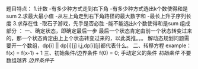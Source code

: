 题目特点：
    1.计数
        -有多少种方式走到右下角
        -有多少种方式选出k个数使得和是sum
    2.求最大最小值
        -从左上角走到右下角路径的最大数字和
        -最长上升子序列长度
    3.求存在性
        -取石子游戏，先手是否必胜
        -能不能选出k个数使得和是sum
组成部分 ：
    一、确定状态，即确定最后一步
        最后一个状态肯定由前一个状态转变过来的，那一个状态肯定由上上个状态转变过来的，以此类推。。。
        解动态规划问题需要开一个数组，dp[i] || dp[i][j] i,j,dp[i][j]都代表什么。
    二、转移方程
        example：
            f(x) = f(x-1) + 1 
    三、初始条件/边界条件
        f(0) = 0; 手动定义的条件 *初始条件*
        不要数组越界  *边界条件*子
    